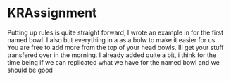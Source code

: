 # KRAssignment
Putting up rules is quite straight forward, I wrote an example in for the first named bowl. I also but everything in a as a bolw to make it easier for us. You are free to add more from the top of your head bowls. Ill get your stuff transfered over in the morning.
I already added quite a bit, i think for the time being if we can replicated what we have for the named bowl and we should be good
